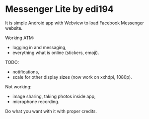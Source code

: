 # Messenger Lite by edi194

It is simple Android app with Webview to load Facebook Messenger website.

Working ATM:
- logging in and messaging,
- everything what is online (stickers, emoji).

TODO:
- notifications,
- scale for other display sizes (now work on xxhdpi, 1080p).

Not working:
- image sharing, taking photos inside app,
- microphone recording.

Do what you want with it with proper credits.
